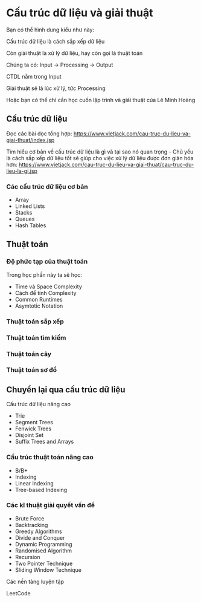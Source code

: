 # Cấu trúc dữ liệu và giải thuật

Bạn có thể hình dung kiểu như này:

Cấu trúc dữ liệu là cách sắp xếp dữ liệu

Còn giải thuật là xử lý dữ liệu, hay còn gọi là thuật toán

Chúng ta có: Input -> Processing -> Output

CTDL nằm trong Input

Giải thuật sẽ là lúc xử lý, tức Processing

Hoặc bạn có thể chỉ cần học cuốn lập trình và giải thuật của Lê Minh Hoàng


## Cấu trúc dữ liệu

Đọc các bài đọc tổng hợp: https://www.vietjack.com/cau-truc-du-lieu-va-giai-thuat/index.jsp

Tìm hiểu cơ bản về cấu trúc dữ liệu là gì và tại sao nó quan trọng - Chủ yếu là cách sắp xếp dữ liệu tốt sẽ giúp cho việc xử lý dữ liệu được đơn giản hóa hơn: https://www.vietjack.com/cau-truc-du-lieu-va-giai-thuat/cau-truc-du-lieu-la-gi.jsp


### Các cấu trúc dữ liệu cơ bản
- Array 
- Linked Lists
- Stacks
- Queues
- Hash Tables

## Thuật toán

### Độ phức tạp của thuật toán

Trong học phần này ta sẽ học:

- Time và Space Complexity
- Cách để tính Complexity	
- Common Runtimes
- Asymtotic Notation

### Thuật toán sắp xếp

### Thuật toán tìm kiếm

### Thuật toán cây

### Thuật toán sơ đồ


## Chuyển lại qua cấu trúc dữ liệu

Cấu trúc dữ liệu nâng cao

- Trie
- Segment Trees
- Fenwick Trees
- Disjoint Set
- Suffix Trees and Arrays

### Cấu trúc thuật toán nâng cao
- B/B+ 
- Indexing
- Linear Indexing
- Tree-based Indexing

### Các kĩ thuật giải quyết vấn đề

- Brute Force
- Backtracking
- Greedy Algorithms
- Divide and Conquer
- Dynamic Programming
- Randomised Algorithm
- Recursion
- Two Pointer Technique
- Sliding Window Technique

Các nền tảng luyện tập

LeetCode
 